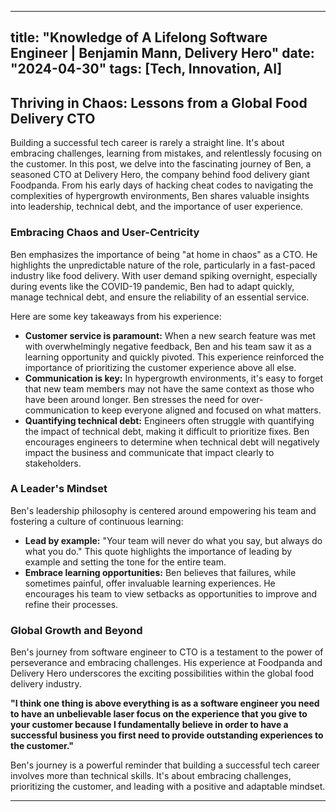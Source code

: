 
---
title: "Knowledge of A Lifelong Software Engineer | Benjamin Mann, Delivery Hero"
date: "2024-04-30"
tags: [Tech, Innovation, AI]
---

## Thriving in Chaos: Lessons from a Global Food Delivery CTO

Building a successful tech career is rarely a straight line. It's about embracing challenges, learning from mistakes, and relentlessly focusing on the customer. In this post, we delve into the fascinating journey of Ben, a seasoned CTO at Delivery Hero, the company behind food delivery giant Foodpanda. From his early days of hacking cheat codes to navigating the complexities of hypergrowth environments, Ben shares valuable insights into leadership, technical debt, and the importance of user experience. 

### Embracing Chaos and User-Centricity

Ben emphasizes the importance of being "at home in chaos" as a CTO. He highlights the unpredictable nature of the role, particularly in a fast-paced industry like food delivery. With user demand spiking overnight, especially during events like the COVID-19 pandemic, Ben had to adapt quickly, manage technical debt, and ensure the reliability of an essential service.  

Here are some key takeaways from his experience: 

* **Customer service is paramount:**  When a new search feature was met with overwhelmingly negative feedback, Ben and his team saw it as a learning opportunity and quickly pivoted. This experience reinforced the importance of prioritizing the customer experience above all else. 
* **Communication is key:**  In hypergrowth environments, it's easy to forget that new team members may not have the same context as those who have been around longer. Ben stresses the need for over-communication to keep everyone aligned and focused on what matters.
* **Quantifying technical debt:**  Engineers often struggle with quantifying the impact of technical debt, making it difficult to prioritize fixes. Ben encourages engineers to determine when technical debt will negatively impact the business and communicate that impact clearly to stakeholders. 

### A Leader's Mindset 

Ben's leadership philosophy is centered around empowering his team and fostering a culture of continuous learning:

* **Lead by example:**  "Your team will never do what you say, but always do what you do." This quote highlights the importance of leading by example and setting the tone for the entire team. 
* **Embrace learning opportunities:**  Ben believes that failures, while sometimes painful, offer invaluable learning experiences. He encourages his team to view setbacks as opportunities to improve and refine their processes. 

### Global Growth and Beyond 

Ben's journey from software engineer to CTO is a testament to the power of perseverance and embracing challenges. His experience at Foodpanda and Delivery Hero underscores the exciting possibilities within the global food delivery industry. 

**"I think one thing is above everything is as a software engineer you need to have an unbelievable laser focus on the experience that you give to your customer because I fundamentally believe in order to have a successful business you first need to provide outstanding experiences to the customer."**

Ben's journey is a powerful reminder that building a successful tech career involves more than technical skills. It's about embracing challenges, prioritizing the customer, and leading with a positive and adaptable mindset.

---
        